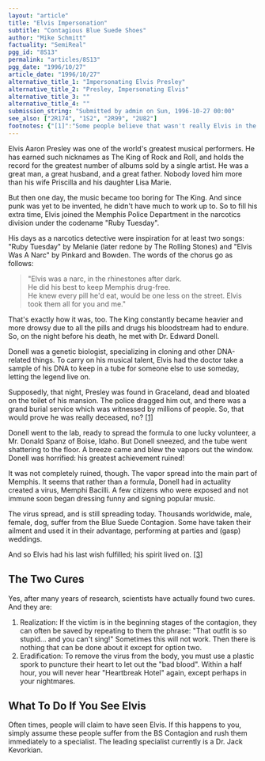 ```yaml
---
layout: "article"
title: "Elvis Impersonation"
subtitle: "Contagious Blue Suede Shoes"
author: "Mike Schmitt"
factuality: "SemiReal"
pgg_id: "8S13"
permalink: "articles/8S13"
pgg_date: "1996/10/27"
article_date: "1996/10/27"
alternative_title_1: "Impersonating Elvis Presley"
alternative_title_2: "Presley, Impersonating Elvis"
alternative_title_3: ""
alternative_title_4: ""
submission_string: "Submitted by admin on Sun, 1996-10-27 00:00"
see_also: ["2R174", "1S2", "2R99", "2U82"]
footnotes: {"[1]":"Some people believe that wasn't really Elvis in the tomb. Well, that's true. Elvis really died from committing suicide. [2]","[2]":"Hey, wouldn't you if your daughter married Michael Jackson?","[3]":"So did his cash flow. Do you have any idea how many millions of dollars Lisa Marie has that she never earned?"}
---
```

<div>
<p>Elvis Aaron Presley was one of the world's greatest musical performers. He has earned such nicknames as The King of Rock and Roll, and holds the record for the greatest number of albums sold by a single artist. He was a great man, a great husband, and a great father. Nobody loved him more than his wife Priscilla and his daughter Lisa Marie.</p>
<p>But then one day, the music became too boring for The King. And since punk was yet to be invented, he didn't have much to work up to. So to fill his extra time, Elvis joined the Memphis Police Department in the narcotics division under the codename "Ruby Tuesday".</p>
<p>His days as a narcotics detective were inspiration for at least two songs: "Ruby Tuesday" by Melanie (later redone by The Rolling Stones) and "Elvis Was A Narc" by Pinkard and Bowden. The words of the chorus go as follows:</p>
<blockquote>"Elvis was a narc, in the rhinestones after dark.<br>
He did his best to keep Memphis drug-free.<br>
He knew every pill he'd eat, would be one less on the street. Elvis took them all for you and me."</blockquote>
<p>That's exactly how it was, too. The King constantly became heavier and more drowsy due to all the pills and drugs his bloodstream had to endure. So, on the night before his death, he met with Dr. Edward Donell.</p>
<p>Donell was a genetic biologist, specializing in cloning and other DNA-related things. To carry on his musical talent, Elvis had the doctor take a sample of his DNA to keep in a tube for someone else to use someday, letting the legend live on.</p>
<p>Supposedly, that night, Presley was found in Graceland, dead and bloated on the toilet of his mansion. The police dragged him out, and there was a grand burial service which was witnessed by millions of people. So, that would prove he was really deceased, no? <a href="#footnotes.1" class="footnote-link">[1]</a></p>
<p>Donell went to the lab, ready to spread the formula to one lucky volunteer, a Mr. Donald Spanz of Boise, Idaho. But Donell sneezed, and the tube went shattering to the floor. A breeze came and blew the vapors out the window. Donell was horrified: his greatest achievement ruined!</p>
<p>It was not completely ruined, though. The vapor spread into the main part of Memphis. It seems that rather than a formula, Donell had in actuality created a virus, Memphi Bacilli. A few citizens who were exposed and not immune soon began dressing funny and signing popular music.</p>
<p>The virus spread, and is still spreading today. Thousands worldwide, male, female, dog, suffer from the Blue Suede Contagion. Some have taken their ailment and used it in their advantage, performing at parties and (gasp) weddings.</p>
<p>And so Elvis had his last wish fulfilled; his spirit lived on. <a href="#footnotes.3" class="footnote-link">[3]</a></p>
<h2>The Two Cures</h2>
<p>Yes, after many years of research, scientists have actually found two cures. And they are:</p>
<ol>
<li value="1">Realization: If the victim is in the beginning stages of the contagion, they can often be saved by repeating to them the phrase: "That outfit is so stupid... and you can't sing!" Sometimes this will not work. Then there is nothing that can be done about it except for option two.</li>
<li value="2">Eradification: To remove the virus from the body, you must use a plastic spork to puncture their heart to let out the "bad blood". Within a half hour, you will never hear "Heartbreak Hotel" again, except perhaps in your nightmares.</li>
</ol>
<h2>What To Do If You See Elvis</h2>
<p>Often times, people will claim to have seen Elvis. If this happens to you, simply assume these people suffer from the BS Contagion and rush them immediately to a specialist. The leading specialist currently is a Dr. Jack Kevorkian.</p>
</div>
